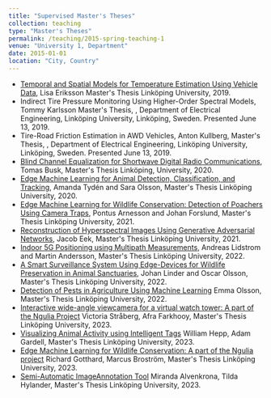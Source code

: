 ```yaml
---
title: "Supervised Master's Theses"
collection: teaching
type: "Master's Theses"
permalink: /teaching/2015-spring-teaching-1
venue: "University 1, Department"
date: 2015-01-01
location: "City, Country"
---
```



- [Temporal and Spatial Models for Temperature Estimation Using Vehicle Data](https://urn.kb.se/resolve?urn=urn:nbn:se:liu:diva-157654), Lisa Eriksson Master's Thesis Linköping University, 2019.
- Indirect Tire Pressure Monitoring Using Higher-Order Spectral Models, Tommy Karlsson Master's Thesis, , Department of Electrical Engineering, Linköping University, Linköping, Sweden. Presented June 13, 2019.
- Tire-Road Friction Estimation in AWD Vehicles, Anton Kullberg, Master's Thesis, , Department of Electrical Engineering, Linköping University, Linköping, Sweden. Presented June 13, 2019.
- [Blind Channel Equalization for Shortwave Digital Radio Communications](https://urn.kb.se/resolve?urn=urn:nbn:se:liu:diva-164117), Tomas Busk, Master's Thesis Linköping, University, 2020.
- [Edge Machine Learning for Animal Detection, Classification, and Tracking](https://urn.kb.se/resolve?urn=urn:nbn:se:liu:diva-166572), Amanda Tydén and Sara Olsson, Master's Thesis Linköping University, 2020.
- [Edge Machine Learning for Wildlife Conservation: Detection of Poachers Using Camera Traps](https://urn.kb.se/resolve?urn=urn:nbn:se:liu:diva-177483), Pontus Arnesson and Johan Forslund, Master's Thesis Linköping University, 2021.
- [Reconstruction of Hyperspectral Images Using Generative Adversarial Networks](https://urn.kb.se/resolve?urn=urn:nbn:se:liu:diva-181808), Jacob Eek, Master's Thesis Linköping University, 2021.
- [Indoor 5G Positioning using Multipath Measurements](https://urn.kb.se/resolve?urn=urn:nbn:se:liu:diva-185920), Andreas Lidstrom and Martin Andersson, Master's Thesis Linköping University, 2022.
- [A Smart Surveillance System Using Edge-Devices for Wildlife Preservation in Animal Sanctuaries](https://urn.kb.se/resolve?urn=urn:nbn:se:liu:diva-186261), Johan Linder and Oscar Olsson, Master's Thesis Linköping University, 2022.
- [Detection of Pests in Agriculture Using Machine Learning](https://urn.kb.se/resolve?urn=urn:nbn:se:liu:diva-190732) Emma Olsson, Master's Thesis Linköping University, 2022.
- [Interactive wide-angle viewcamera for a virtual watch tower: A part of the Ngulia Project](https://urn.kb.se/resolve?urn=urn:nbn:se:liu:diva-195975) Victoria Stråberg, 
Afra Farkhooy, Master's Thesis Linköping University, 2023.
- [Visualizing Animal Activity using Intelligent Tags](https://urn.kb.se/resolve?urn=urn:nbn:se:liu:diva-197066) William Hepp, 
Adam Gardell, Master's Thesis Linköping University, 2023.
- [Edge Machine Learning for Wildlife Conservation: A part of the Ngulia project](https://urn.kb.se/resolve?urn=urn:nbn:se:liu:diva-196981) Richard Gotthard,
Marcus Broström, Master's Thesis Linköping University, 2023.
- [Semi-Automatic ImageAnnotation Tool](https://urn.kb.se/resolve?urn=urn:nbn:se:liu:diva-197191) Miranda Alvenkrona, 
Tilda Hylander, Master's Thesis Linköping University, 2023.